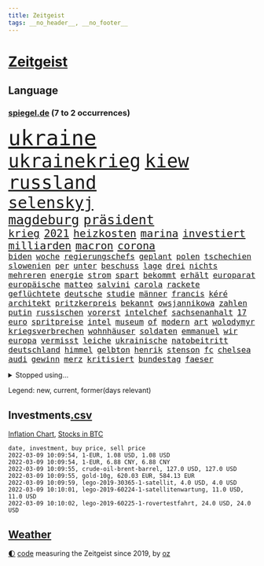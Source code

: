 ```yaml
---
title: Zeitgeist
tags: __no_header__, __no_footer__
---
```


# [Zeitgeist](https://oliz.io/zeitgeist/)

## Language

<h3><a href="https://www.spiegel.de" target="_blank">spiegel.de</a> (7 to 2 occurrences)</h3>
<p style="font-family:monospace">
<span style="font-size:32pt"><a href="news_links.html#ukraine" class="current">ukraine</a></span>
<br>
<span style="font-size:28pt"><a href="news_links.html#ukrainekrieg" class="current">ukrainekrieg</a></span>
<span style="font-size:28pt"><a href="news_links.html#kiew" class="current">kiew</a></span>
<span style="font-size:28pt"><a href="news_links.html#russland" class="current">russland</a></span>
<br>
<span style="font-size:24pt"><a href="news_links.html#selenskyj" class="current">selenskyj</a></span>
<br>
<span style="font-size:20pt"><a href="news_links.html#magdeburg" class="current">magdeburg</a></span>
<span style="font-size:20pt"><a href="news_links.html#präsident" class="current">präsident</a></span>
<br>
<span style="font-size:16pt"><a href="news_links.html#krieg" class="current">krieg</a></span>
<span style="font-size:16pt"><a href="news_links.html#2021" class="current">2021</a></span>
<span style="font-size:16pt"><a href="news_links.html#heizkosten" class="current">heizkosten</a></span>
<span style="font-size:16pt"><a href="news_links.html#marina" class="current">marina</a></span>
<span style="font-size:16pt"><a href="news_links.html#investiert" class="current">investiert</a></span>
<span style="font-size:16pt"><a href="news_links.html#milliarden" class="current">milliarden</a></span>
<span style="font-size:16pt"><a href="news_links.html#macron" class="current">macron</a></span>
<span style="font-size:16pt"><a href="news_links.html#corona" class="current">corona</a></span>
<br>
<span style="font-size:12pt"><a href="news_links.html#biden" class="current">biden</a></span>
<span style="font-size:12pt"><a href="news_links.html#woche" class="current">woche</a></span>
<span style="font-size:12pt"><a href="news_links.html#regierungschefs" class="current">regierungschefs</a></span>
<span style="font-size:12pt"><a href="news_links.html#geplant" class="current">geplant</a></span>
<span style="font-size:12pt"><a href="news_links.html#polen" class="current">polen</a></span>
<span style="font-size:12pt"><a href="news_links.html#tschechien" class="current">tschechien</a></span>
<span style="font-size:12pt"><a href="news_links.html#slowenien" class="new">slowenien</a></span>
<span style="font-size:12pt"><a href="news_links.html#per" class="current">per</a></span>
<span style="font-size:12pt"><a href="news_links.html#unter" class="current">unter</a></span>
<span style="font-size:12pt"><a href="news_links.html#beschuss" class="current">beschuss</a></span>
<span style="font-size:12pt"><a href="news_links.html#lage" class="current">lage</a></span>
<span style="font-size:12pt"><a href="news_links.html#drei" class="current">drei</a></span>
<span style="font-size:12pt"><a href="news_links.html#nichts" class="current">nichts</a></span>
<span style="font-size:12pt"><a href="news_links.html#mehreren" class="current">mehreren</a></span>
<span style="font-size:12pt"><a href="news_links.html#energie" class="current">energie</a></span>
<span style="font-size:12pt"><a href="news_links.html#strom" class="current">strom</a></span>
<span style="font-size:12pt"><a href="news_links.html#spart" class="new">spart</a></span>
<span style="font-size:12pt"><a href="news_links.html#bekommt" class="current">bekommt</a></span>
<span style="font-size:12pt"><a href="news_links.html#erhält" class="current">erhält</a></span>
<span style="font-size:12pt"><a href="news_links.html#europarat" class="current">europarat</a></span>
<span style="font-size:12pt"><a href="news_links.html#europäische" class="current">europäische</a></span>
<span style="font-size:12pt"><a href="news_links.html#matteo" class="current">matteo</a></span>
<span style="font-size:12pt"><a href="news_links.html#salvini" class="new">salvini</a></span>
<span style="font-size:12pt"><a href="news_links.html#carola" class="current">carola</a></span>
<span style="font-size:12pt"><a href="news_links.html#rackete" class="current">rackete</a></span>
<span style="font-size:12pt"><a href="news_links.html#geflüchtete" class="current">geflüchtete</a></span>
<span style="font-size:12pt"><a href="news_links.html#deutsche" class="current">deutsche</a></span>
<span style="font-size:12pt"><a href="news_links.html#studie" class="current">studie</a></span>
<span style="font-size:12pt"><a href="news_links.html#männer" class="current">männer</a></span>
<span style="font-size:12pt"><a href="news_links.html#francis" class="new">francis</a></span>
<span style="font-size:12pt"><a href="news_links.html#kéré" class="new">kéré</a></span>
<span style="font-size:12pt"><a href="news_links.html#architekt" class="current">architekt</a></span>
<span style="font-size:12pt"><a href="news_links.html#pritzkerpreis" class="new">pritzkerpreis</a></span>
<span style="font-size:12pt"><a href="news_links.html#bekannt" class="current">bekannt</a></span>
<span style="font-size:12pt"><a href="news_links.html#owsjannikowa" class="new">owsjannikowa</a></span>
<span style="font-size:12pt"><a href="news_links.html#zahlen" class="current">zahlen</a></span>
<span style="font-size:12pt"><a href="news_links.html#putin" class="current">putin</a></span>
<span style="font-size:12pt"><a href="news_links.html#russischen" class="current">russischen</a></span>
<span style="font-size:12pt"><a href="news_links.html#vorerst" class="current">vorerst</a></span>
<span style="font-size:12pt"><a href="news_links.html#intelchef" class="new">intelchef</a></span>
<span style="font-size:12pt"><a href="news_links.html#sachsenanhalt" class="current">sachsenanhalt</a></span>
<span style="font-size:12pt"><a href="news_links.html#17" class="current">17</a></span>
<span style="font-size:12pt"><a href="news_links.html#euro" class="current">euro</a></span>
<span style="font-size:12pt"><a href="news_links.html#spritpreise" class="new">spritpreise</a></span>
<span style="font-size:12pt"><a href="news_links.html#intel" class="new">intel</a></span>
<span style="font-size:12pt"><a href="news_links.html#museum" class="current">museum</a></span>
<span style="font-size:12pt"><a href="news_links.html#of" class="current">of</a></span>
<span style="font-size:12pt"><a href="news_links.html#modern" class="new">modern</a></span>
<span style="font-size:12pt"><a href="news_links.html#art" class="current">art</a></span>
<span style="font-size:12pt"><a href="news_links.html#wolodymyr" class="current">wolodymyr</a></span>
<span style="font-size:12pt"><a href="news_links.html#kriegsverbrechen" class="current">kriegsverbrechen</a></span>
<span style="font-size:12pt"><a href="news_links.html#wohnhäuser" class="current">wohnhäuser</a></span>
<span style="font-size:12pt"><a href="news_links.html#soldaten" class="current">soldaten</a></span>
<span style="font-size:12pt"><a href="news_links.html#emmanuel" class="current">emmanuel</a></span>
<span style="font-size:12pt"><a href="news_links.html#wir" class="current">wir</a></span>
<span style="font-size:12pt"><a href="news_links.html#europa" class="current">europa</a></span>
<span style="font-size:12pt"><a href="news_links.html#vermisst" class="current">vermisst</a></span>
<span style="font-size:12pt"><a href="news_links.html#leiche" class="current">leiche</a></span>
<span style="font-size:12pt"><a href="news_links.html#ukrainische" class="current">ukrainische</a></span>
<span style="font-size:12pt"><a href="news_links.html#natobeitritt" class="new">natobeitritt</a></span>
<span style="font-size:12pt"><a href="news_links.html#deutschland" class="current">deutschland</a></span>
<span style="font-size:12pt"><a href="news_links.html#himmel" class="current">himmel</a></span>
<span style="font-size:12pt"><a href="news_links.html#gelbton" class="new">gelbton</a></span>
<span style="font-size:12pt"><a href="news_links.html#henrik" class="current">henrik</a></span>
<span style="font-size:12pt"><a href="news_links.html#stenson" class="new">stenson</a></span>
<span style="font-size:12pt"><a href="news_links.html#fc" class="current">fc</a></span>
<span style="font-size:12pt"><a href="news_links.html#chelsea" class="current">chelsea</a></span>
<span style="font-size:12pt"><a href="news_links.html#audi" class="current">audi</a></span>
<span style="font-size:12pt"><a href="news_links.html#gewinn" class="current">gewinn</a></span>
<span style="font-size:12pt"><a href="news_links.html#merz" class="current">merz</a></span>
<span style="font-size:12pt"><a href="news_links.html#kritisiert" class="current">kritisiert</a></span>
<span style="font-size:12pt"><a href="news_links.html#bundestag" class="current">bundestag</a></span>
<span style="font-size:12pt"><a href="news_links.html#faeser" class="current">faeser</a></span>
</p>
<details>
<summary>Stopped using...</summary>
<p class="former" style="font-size:12pt">
podium(510) bekannten(509) erneute(509) haseloff(509) investoren(509) katze(509) misshandelt(509) reiner(509) verschiedene(509) armin(508) aussicht(508) barcelona(508) eröffnet(508) ideen(508) kanzlerin(508) linie(508) arbeitete(507) aufmerksamkeit(507) ausbruch(507) einstieg(507) geduld(507) hinweisen(507) nominierung(507) scheuer(507) einzelnen(506) erheblich(506) erholt(506) erlitten(506) feier(506) persönliche(506) begrenzen(505) beschwerde(505) elfmeter(505) gegenseitig(505) kämpfte(505) pariser(505) schweigen(505) street(505) vielerorts(505) bot(504) brexit(504) einzelhandel(504) entdeckung(504) hintergründe(504) horst(504) leeren(504) nachfolge(504) notfalls(504) verboten(504) verschoben(504) öfter(504) überlebte(504) alpen(503) babys(503) beleidigungen(503) fbi(503) fleisch(503) jury(503) kostenlose(503) legte(503) lothar(503) präsentieren(503) umso(503) verlängerung(503) verschiebt(503) überprüft(503) abstand(502) andré(502) atmosphäre(502) daraufhin(502) freunden(502) gefördert(502) klaren(502) lakers(502) londoner(502) nachruf(502) polizeieinsatz(502) sprengstoff(502) ziemlich(502) album(501) ankunft(501) coronaschnelltests(501) erfolgreiche(501) gemeinden(501) juden(501) konservativen(501) lagen(501) ludwig(501) netzwerk(501) rat(501) sexuelle(501) unrecht(501) verraten(501) abgang(500) amerikaner(500) armut(500) big(500) büros(500) fließt(500) heimlich(500) herbert(500) korruption(500) kräftig(500) letzter(500) manuel(500) mathias(500) null(500) radsport(500) steuer(500) sächsischen(500) 2011(499) bundestagswahl(499) d(499) duell(499) erhielt(499) fußballprofi(499) kampagne(499) umsetzen(499) vorschläge(499) einstigen(498) george(498) kleiner(498) lieben(498) nachhaltig(498) nigeria(498) restaurant(498) verbindung(498) verbreiten(498) abgehört(497) abwehr(497) angeblichen(497) befreit(497) black(497) durchgesetzt(497) eindämmen(497) finanzaufsicht(497) gebraucht(497) großbritanniens(497) historisch(497) jüngste(497) kiel(497) lüge(497) peru(497) shutdown(497) versuchte(497) wissenschaft(497) zwang(497) billie(496) chefin(496) eilish(496) erbe(496) festgestellt(496) jung(496) kontrolliert(496) menschenrechte(496) petra(496) strecke(496) trafen(496) beinahe(495) deal(495) dubai(495) erwartungen(495) freund(495) gemeinsamen(495) mauer(495) nutzer(495) organisationen(495) pflanzen(495) philip(495) 10(494) 45(494) anhänger(494) anteil(494) australische(494) bundesstaat(494) endspiel(494) frust(494) regiert(494) fit(493) karte(493) körperverletzung(493) opfers(493) politikerinnen(493) skepsis(493) vermeintlichen(493) 52(492) jugendlicher(492) konzentrieren(492) lkw(492) torhüter(492) vorgestellt(492) demokratische(491) hund(491) mieten(491) quer(491) aktie(490) distanz(490) enden(490) entwickeln(490) wiederholt(490) dämpfer(489) ergibt(489) kulissen(489) weltrekord(489) 3(488) holocaust(488) kürzlich(488) lücke(488) methoden(488) spotify(488) lieferten(487) signalisiert(487) lernt(486) sachsens(486) steckte(486) stiegen(486) tim(486) belege(485) eigenem(485) iphone(485) kabul(485) kommunistische(485) streitet(485) amerikas(484) ausmaß(484) enttäuschung(484) erschießt(484) euaustritt(484) kostenlos(484) neuauflage(484) gewahrsam(483) verklagen(483) verwandelt(483) analysiert(482) antonio(482) ute(482) varianten(482) verzeichnet(482) glaubwürdigkeit(481) hessischen(481) rundfunk(481) titelverteidiger(481) verstanden(481) wiederholen(481) duisburg(480) landesweit(480) nasa(480) springen(480) bangt(479) frisch(479) indirekt(479) pushbacks(479) spitzenreiter(479) ältere(478) katholischen(477) übernommen(477) abstieg(476) verfassungsgericht(476) hausarrest(475) stahl(475) einig(474) händler(473) unterschrieben(473) vermissen(473) boomen(472) bundesamts(472) erfährt(472) erstochen(472) kassieren(472) sprachen(472) automatisch(471) erweist(471) gastronomie(471) präsenz(471) klees(469) runden(469) staus(469) stört(469) senioren(468) staatshilfen(468) dringt(467) hype(467) zeigten(467) riesiges(465) sprung(465) grünenchefin(464) herausforderung(463) flüchtete(462) patzt(462) verhinderte(462) kleinkind(461) intensivstationen(460) kontert(459) kanadas(458) grüner(457) beobachtung(455) premiers(455) herausforderungen(453) konzert(453) teuren(453) gesichter(451) schweine(451) pentagon(449) gesetzlichen(448) ausgaben(447) weltmeisterschaft(447) mehren(444) heimsieg(443) quadratmeter(442) cdu/csu(441) herzinfarkt(441) last(440) riesigen(440) ausgemacht(439) trugen(431) kolleginnen(429) diess(428) nick(423) leiter(419) dankt(418) ereignet(418) stiko(413) mallorca(411) kreuzung(400) zustimmen(398) langjährige(397) zusätzlichen(395) infos(393) schuf(393) diagnose(392) triumphierte(389) gegeneinander(388) fuhren(383) trinken(383) klappen(382) afghanistans(378) anfeindungen(378) ausstellung(377) belästigung(372) skandale(370) kleinstadt(368) konkreten(368) indiens(366) direkten(364) militärjunta(364) wolken(364) josef(362) containerschiff(361) rausch(360) kaffee(359) günstig(358) unzureichend(358) rein(356) strich(353) promille(348) bürgerrechtler(346) ausländischen(345) gekippt(345) paaren(342) athen(341) cannabis(335) 15jähriger(334) angebote(328) bosch(326) bundesstaaten(324) belgische(322) joseph(318) gewalttat(315) fühle(313) erdoğans(312) pcrtests(311) finanziert(308) spannende(308) financial(307) ferdinand(305) rechnung(305) charles(304) fußballnationalmannschaft(294) genesene(294) holz(293) erlässt(290) heizt(289) nationaltrainer(284) historikerin(280) hingelegt(278) regierungskoalition(278) abgegeben(276) schönheit(276) erholen(273) neunjähriger(272) dauerregen(271) stärkere(271) pop(270) unglaublich(268) hardliner(267) videoaufnahmen(263) impfverweigerer(262) jahresende(262) 01(258) pandemien(256) laute(255) fotografen(251) indigene(250) träumt(250) bestseller(249) kleidung(249) befragung(248) eröffnung(246) lee(246) entsorgt(245) ausnahme(243) erhöhte(242) peters(241) astronomen(240) aussterben(240) lkwanhänger(239) verurteilter(238) eingriff(234) white(233) ohnehin(232) zwingen(232) bundesrat(231) teufel(231) expertengremium(229) schließung(229) nächster(226) chaotischen(223) heiraten(223) bafin(221) usmilitär(221) intendant(220) geldstrafen(219) mob(219) 18jährige(217) saßen(217) umzug(216) überflutet(216) abgesehen(215) geräumt(215) ostseepipeline(214) strikten(213) verstorben(213) winde(213) häufigsten(212) forschungsteam(210) designierte(209) alleingang(208) kolumbianische(205) labore(205) gelaufen(204) maurer(204) immobilienmarkt(203) ungeimpften(203) schwimmt(201) transportieren(201) camp(200) halbleitern(200) usnotenbank(200) erzeugen(199) preisanstieg(199) äußerung(199) antikörper(198) jinping(197) kulisse(197) wechselte(196) staatsmedien(195) bezogen(193) norwegischen(193) siebzigerjahren(193) 1976(192) benedikt(192) bundesbehörde(192) ersetzt(192) folgenschweren(192) genießt(192) schwarz(192) demonstrierten(191) 69(189) aufträge(189) pcrtest(189) angemeldet(188) gerissen(188) anlage(187) niklas(187) kristina(186) verzockt(186) faszinierende(185) konten(185) plante(184) rundfunks(184) achte(183) annika(183) gladbach(183) vergisst(183) engsten(182) zurückgeben(181) stehlen(180) zügen(178) arbeitstag(177) zerbrach(177) fische(176) händen(176) springer(175) tränengas(175) tennessee(174) wahlkampfauftakt(174) erkannt(173) taxi(172) ernüchternd(171) prangert(171) staatsbesuch(171) ussoldaten(171) hawaii(170) kabuler(170) delivery(169) faktoren(169) hero(169) erfinden(168) atombombe(167) pastor(167) überraschende(167) fahndung(165) instanz(165) größeres(164) bekenntnis(162) filip(162) 73(161) kurssturz(161) toilette(161) fressen(160) zugverkehr(160) elektrisch(159) faktencheck(159) gesessen(159) rücktrittsforderungen(158) unterschiedlichen(158) gordon(157) verordnete(156) ifo(155) inmitten(155) nolan(155) 3100(154) wertet(154) gestimmt(153) exklusiven(152) militärmanöver(152) söders(152) wiederholung(152) zwecke(152) 3gregel(151) antwortete(151) umgebracht(151) talk(150) 2gregel(148) anton(148) media(148) morgan(148) schwachstelle(148) angezündet(147) bedauert(147) genesung(147) celtics(146) riefen(146) straftaten(146) kleinere(145) personelle(145) grippe(144) hell(144) radikalen(144) auftritten(143) rückschlägen(143) hannah(142) heizung(142) zurückzahlen(142) genügt(141) geplatztem(141) ungeimpfter(141) hanna(140) junta(140) anfechten(139) englisch(139) natalie(139) sicherheitslücken(139) 35000(138) berlinbrandenburg(138) hadern(138) verbindliche(138) erneutes(137) jährlich(137) kapstadt(137) tücken(137) zurückzuholen(137) berufen(136) großprojekt(136) realen(136) regierende(136) ice(135) mad(135) betrunkenen(134) filmbranche(133) umstellung(133) verschüttet(133) webb(133) weiterbildung(132) beifahrer(131) engpässen(131) naturschützer(131) tasche(131) tragisch(131) äußerten(131) stau(130) winkel(130) misshandlungen(129) schlepper(129) zerknirscht(129) zulauf(129) 78(128) price(128) schleuser(128) sicherstellen(128) theologe(128) betrunken(127) missbrauchsskandal(127) gebilligt(126) vorschlagen(126) trank(125) bundländerrunde(124) gefängnissen(124) inbetriebnahme(124) bedrängt(123) oppositionsführer(123) scherz(123) unsicherheiten(123) betreibern(122) coronabonus(122) süle(122) comedian(121) gewaltsamer(121) opel(121) spürbar(121) strafvollzug(121) wirtschaftsforscher(121) däne(120) minderheitsregierung(120) rechtsextrem(120) strafverfahren(120) aung(119) baubranche(119) geheimdienste(119) n26(119) umsetzung(119) aufpassen(118) exkanzler(118) rotterdam(118) trends(118) weißer(118) afdabgeordnete(117) faul(117) dame(116) dfbteam(116) pubs(116) renaissance(116) repräsentantenhaus(116) abu(115) privatleben(115) verfolgten(115) ampelpartner(114) mitschuld(114) vaterland(114) verbringt(114) reichelt(113) ambitionen(112) döpfner(112) farblich(112) gleisbett(112) springerchef(112) xvi(112) begleichen(111) radikaler(111) verfassungsbeschwerde(111) viola(111) 30000(110) meldungen(110) mutterkonzern(110) verstorbene(110) wilden(109) adrenalin(108) beibehalten(108) finanzen(106) verleihung(106) beantworten(105) gestört(105) homo(105) sapiens(105) zeitplan(105) autonome(104) bekannteste(104) unglaubliche(104) zentralbanken(104) überragende(104) kartoffeln(103) weinen(103) esaastronaut(102) lebendig(102) mehrmals(101) rammt(101) durchseuchung(100) 17jähriger(99) anleitung(99) bitterer(99) havre(99) stromkunden(98) disziplin(97) zehnjährigen(97) belogen(96) entzündet(96) gesundheitssektor(96) greenwashing(96) cleo(95) macrons(95) perfekt(95) apartheid(94) coronaisolation(94) kaiserslautern(94) patientinnen(94) pech(94) ökostromumlage(94) amerikanerin(93) bahnbrechende(93) cduvorsitzende(93) lärm(93) rodler(93) woanders(93) quält(92) ehrlich(91) erfolgs(91) mobilisieren(91) abschmelzen(90) aggressiven(90) escooter(90) imperium(90) kinofilm(90) rekordzahl(90) auseinander(89) automaten(89) jude(89) klimaverhandlungen(89) perfider(89) alexijewitsch(88) grandiose(88) herta(88) klimaneutrale(88) reihenweise(88) tauschen(88) tommy(88) unterallgäu(88) vorkaufsrecht(88) westeuropa(88) coronaberichterstattung(87) eingeläutet(87) hintermänner(87) kontakten(87) windenergie(87) zensiert(87) zig(87) bundesligageschichte(86) ostern(86) outfit(86) sachverständigenrat(86) unterbringung(86) verschoss(86) abzuhalten(85) geisenberger(85) perus(85) sportstätten(85) böses(84) erwachen(84) fahrerlaubnis(84) guterres(84) mail(84) unogeneralsekretär(84) unverantwortlich(84) wmteilnahme(84) gefängnisse(83) karljosef(83) laumann(83) leichenteile(83) menschenrechtslage(83) quentin(83) studiengänge(83) talibansprecher(83) testnachweis(83) windkraftanlagen(83) ökonomin(83) alkoholisierter(82) oskar(82) shop(82) treibender(82) usrepräsentantenhaus(82) dürr(81) extremsportler(81) gebürtige(81) ostwestfalen(81) tierhaltung(81) jederzeit(80) kyi(80) suu(80) thesen(80) arbeite(79) dunja(79) hayali(79) heuferumlauf(79) klaas(79) management(79) meldung(79) morddrohungen(79) pflegeimpfpflicht(79) verunsicherung(79) architektur(78) brentford(78) camilla(78) ibizaaffäre(78) krokodil(78) tiefsee(78) 8500(77) angeht(77) familienstreit(77) kriminologin(77) marius(77) einzigartige(76) gesundheitsexperte(76) interpol(76) omikronausbruch(76) sinnlos(76) stimmungstest(76) werkbank(76) 1995(75) 3gnachweis(75) müdigkeit(75) nordpolarmeer(75) tipp(75) auftaucht(74) hausbauer(74) pessimistisch(74) schreie(74) verzweifelter(74) betreuern(73) krach(73) krisenstab(73) polittalk(73) steuergeld(73) unterzeichnen(73) öffentlichrechtlichen(73) durcheinander(72) einsteiger(72) scheine(72) dahmen(71) dudenhöffer(71) verrückte(71) ardmediathek(70) aufmischen(70) coronapositiv(70) lastminutesieg(70) möchten(70) rasanten(70) reinhart(70) schottet(70) steuerzahler(70) verzeihung(70) abwehrraketen(69) abzusagen(69) alarmierend(69) angestachelt(69) coronavirusnews(69) disney+(69) dominanten(69) surfer(69) verifizieren(69) behauptungen(68) einzelfall(68) herunterfahren(68) streaming(68) tierärzte(68) vaterschaft(68) gelungenes(67) verankert(67) zerstritten(67) überflüssig(67) bestanden(66) erfuhren(66) geldanlage(66) phoenix(66) staatssekretärin(66) verdorben(66) widmet(66) autonomes(65) fußballheld(65) kader(65) lesbos(65) mönch(65) renault(65) telefonieren(65) verurteilten(65) 1957(64) abschnitte(64) besetzung(64) betonte(64) erfurter(64) klettern(64) mediatheken(64) passte(64) senden(64) zwangsweise(64) ökosysteme(64) 1954(63) bern(63) buchenwald(63) cnn(63) eckel(63) elternschaft(63) finanzmarktaufsicht(63) irene(63) marcus(63) schwerwiegender(63) spitzenvertreter(63) angelegt(62) downing(62) eberl(62) formulieren(62) führungskräfte(62) lawine(62) meiste(62) schulterschluss(62) tvshow(62) 136(61) ampelpolitiker(61) erahnen(61) feigheit(61) fotostrecke(61) sackgasse(61) topdiplomatin(61) uskonzerns(61) weltcup(61) 65jähriger(60) auslandssender(60) baustellen(60) filmpreis(60) hochrisikogebiet(60) hochzeit(60) muscheln(60) pflegepersonal(60) transport(60) uigurischen(60) außenhandel(59) chinastrategie(59) exregierungschefin(59) ffp2masken(59) führungsriege(59) leitete(59) lobbyistin(59) notenbanken(59) schlaganfall(59) tvübertragung(59) wintersportler(59) 20jähriger(58) anlauf(58) aufmarschiert(58) ausgezeichnete(58) europaweit(58) gefängnisstrafe(58) horrorfilm(58) krisengebiete(58) pflegekräften(58) rosenmontagszug(58) baumgart(57) gebunden(57) gletscherschmelze(57) op(57) russischukrainischen(57) vergiftet(57) bat(56) fangen(56) kardiologen(56) madagaskar(56) offenbarte(56) paartherapeutin(56) afdfraktion(55) impfregister(55) lawinengefahr(55) mittelgebirgen(55) nordseeinsel(55) pflegeheime(55) trainers(55) untergebenen(55) vorgezogene(55) antisemitismusvorwürfen(54) coburg(54) getränke(54) nutzlos(54) original(54) superg(54) verhinderung(54) erleiden(53) pool(53) weltraumteleskop(53) zinspolitik(53) definitiv(52) eingegangen(52) kamerun(52) kameruns(52) küken(52) lesbischen(52) richtungen(52) sperma(52) wartete(52) harvard(51) kern(51) parker(51) senders(51) tragikomödie(51) urwald(51) verbots(51) ausreise(50) kreditvergabe(50) kremls(50) versilbern(50) ausgewertet(49) bestellte(49) defibrillator(49) jagdschein(49) medienaufsicht(49) rüstungsexporte(49) schanze(49) vorzubereiten(49) wunderwaffe(49) zeige(49) 219a(48) nutztiere(48) paragraf(48) partnerin(48) waghalsigen(48) angepfiffen(47) autofahrerinnen(47) beifahrerin(47) bijan(47) biopic(47) djirsarai(47) erledigen(47) uiguren(47) beninbronzen(46) beschäftigen(46) biermann(46) fossilien(46) homeofficepauschale(46) kobayashi(46) msv(46) reiches(46) ryoyu(46) schaulustige(46) tee(46) afrikacup(45) auktionshaus(45) australier(45) flüchtlingsboot(45) freiheiten(45) jecken(45) partners(45) pelé(45) slogans(45) website(45) wiederherstellen(45) enttäuschungen(44) geschlampt(44) lastwagenfahrer(44) malu(44) niederschlagung(44) paypal(44) regenfällen(44) zahlreicher(44) ausgesperrt(43) bischofskonferenz(43) heusgen(43) japaner(43) lörrach(43) pablo(43) prügeln(43) challenge(42) dahintersteckt(42) dorfbewohner(42) lauten(42) profifußballspiel(42) skispringerinnen(42) thronjubiläum(42) verringern(42) ermahnte(41) gefeierten(41) riot(41) schnappt(41) coronaeinreiseregeln(40) expremier(40) frauenquote(40) mehrt(40) nächtliche(40) panne(40) querdenkerdemos(40) siegerehrung(40) uke(40) zündete(40) blühen(39) familienvater(39) fehlstart(39) greene(39) görlitz(39) hauptbahnhof(39) marjorie(39) publikation(39) wlan(39) demos(38) fragte(38) landwirten(38) medienanstalt(38) positioniert(38) 130000(37) anderson(37) folgenschwerer(37) fußballstadion(37) gegründet(37) geschenk(37) kulturstaatsministerin(37) mühsam(37) rodelt(37) schulbezirk(37) teppich(37) unfalls(37) wettkampf(37) ärgsten(37) abgerissen(36) blutig(36) bundestagswahlkampf(36) ernteten(36) lagern(36) schnelltest(36) beleg(35) erlebten(35) erlegt(35) fächern(35) pfau(35) religiöse(35) zunichte(35) 800000(34) ausgrenzung(34) forschungsergebnisse(34) ryōyū(34) videoplattform(34) belastungen(33) café(33) medizinisches(33) moïse(33) raubkatzen(33) residenz(33) tirol(33) trauriger(33) viertes(33) vorstellungen(33) covidverlauf(32) einstweiliger(32) erleichterungen(32) ffp2maskenpflicht(32) hansgeorg(32) kinderwunsch(32) maaßen(32) skifahrerin(32) strolz(32) baupreise(31) beitragen(31) entschluss(31) kasachstan(31) population(31) päckchen(31) stromversorger(31) check(30) doll(30) eliten(30) endemie(30) fluchtgefahr(30) flüchtlingslager(30) handels(30) krimineller(30) plenarsaal(30) unterscheiden(30) anstrengungen(29) ausfindig(29) danke(29) explizit(29) flaggschiff(29) fragwürdig(29) sassoli(29) schüttelt(29) weltstar(29) castillo(28) coronastudie(28) covid19infektion(28) douglas(28) hupen(28) justizministerin(28) startrecht(28) topfavorit(28) tunesien(28) usarmee(28) auswertung(27) bauernpräsident(27) ernennt(27) fertigstellung(27) russlandkonflikt(27) verlässlich(27) viereinhalb(27) wagt(27) arizona(26) emden(26) grundschule(26) menschenmassen(26) orden(26) pyrenäen(26) rosenkohl(26) taxonomie(26) wundert(26) baustopp(25) demoliert(25) dschungelcamp(25) großveranstaltung(25) kabine(25) mehrfachen(25) pims(25) schiller(25) uspolizei(25) verbandschef(25) briefmarken(24) fehlendes(24) genesenenstatus(24) rekordeinbruch(24) sondermarken(24) beschuldigte(23) diebesgut(23) ratschläge(23) starter(23) unausweichlich(23) aufgelegt(22) email(22) kemmer(22) laien(22) normalschanze(22) olympisches(22) rechtslage(22) ronja(22) aneinander(21) beriet(21) gepatzt(21) vorprodukte(21) 49(20) holocausts(20) roberts(20) skination(20) unterschlagen(20) anschlagsplan(19) beckenbauer(19) beobachtungen(19) bitter(19) brauch(19) covid19erkrankte(19) entschlossenheit(19) jemenkrieg(19) nonne(19) symptomen(19) umfragen(19) abstellen(18) abzulehnen(18) don't(18) exberater(18) fehlverhalten(18) ibrahim(18) leistungsträger(18) österreicher(18) geschlossenheit(17) milliardenschweren(17) morddrohung(17) omikroninfektion(17) quasi(17) vorigen(17) eigentore(16) mental(16) ordnet(16) ratzinger(16) salah(16) schießstand(16) techniker(16) unionsländer(16) 37jährigen(15) abschaffung(15) bundesverteidigungsministerin(15) debauswahl(15) expapst(15) parkplätze(15) pflegeeinrichtungen(15) ablösefrei(14) berufsbezogene(14) eiertanz(14) kernfusion(14) kfwförderstopp(14) krass(14) misstrauensvotum(14) neil(14) neubauten(14) plage(14) vergleichsportals(14) young(14) abschlussarbeit(13) afrikacups(13) bernal(13) egan(13) kampfflugzeuge(13) riesenerfolg(13) selektive(13) unionsfraktionsmanager(13) besitz(12) beton(12) gemeinsamkeit(12) kruse(12) olympiamannschaft(12) rogan(12) rummel(12) sensationell(12) siegeszug(12) straftäter(12) waschbär(12) a100(11) hinweg(11) kreisen(11) partygateaffäre(11) volkswirte(11)
</p>
</details>
<p>Legend: <span class="new">new</span>, <span class="current">current</span>, <span class="former">former(days relevant)</span></p>

## Investments[.csv](investments.csv)

[Inflation Chart](https://inflationchart.com),
[Stocks in BTC](https://stonksinbtc.xyz/)

```
date, investment, buy price, sell price
2022-03-09 10:09:54, 1-EUR, 1.08 USD, 1.08 USD
2022-03-09 10:09:54, 1-EUR, 6.88 CNY, 6.88 CNY
2022-03-09 10:09:55, crude-oil-brent-barrel, 127.0 USD, 127.0 USD
2022-03-09 10:09:55, gold-10g, 620.03 EUR, 584.13 EUR
2022-03-09 10:09:59, lego-2019-30365-1-satellit, 4.0 USD, 4.0 USD
2022-03-09 10:10:01, lego-2019-60224-1-satellitenwartung, 11.0 USD, 11.0 USD
2022-03-09 10:10:02, lego-2019-60225-1-rovertestfahrt, 24.0 USD, 24.0 USD
```

## [Weather](weather.html)

<footer>
<a href="javascript:toggleTheme()" class="nav">🌓</a>
<a href="https://github.com/ooz/zeitgeist">code</a> measuring the Zeitgeist since 2019, by <a href="https://oliz.io">oz</a>
</footer>
